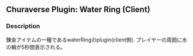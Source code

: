 ## Churaverse Plugin: Water Ring (Client)

### Description

錬金アイテムの一種であるwaterRingのplugin(client側).
プレイヤーの周囲に水の輪が5秒間表示される。
